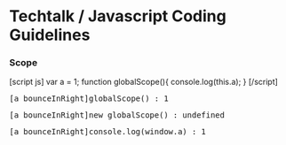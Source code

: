 # Techtalk / Javascript Coding Guidelines
### Scope

[script js]
var a = 1; 
function globalScope(){ 
  console.log(this.a); 
}
[/script]

<pre>[a bounceInRight]globalScope() : 1</pre>
<pre>[a bounceInRight]new globalScope() : undefined</pre>
<pre>[a bounceInRight]console.log(window.a) : 1</pre>


